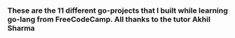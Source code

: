 ### These are the 11 different go-projects that I built while learning go-lang from FreeCodeCamp. All thanks to the tutor Akhil Sharma

